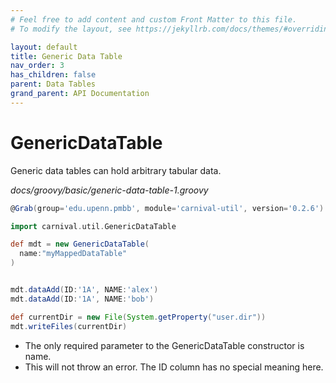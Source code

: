 ```yaml
---
# Feel free to add content and custom Front Matter to this file.
# To modify the layout, see https://jekyllrb.com/docs/themes/#overriding-theme-defaults

layout: default
title: Generic Data Table
nav_order: 3
has_children: false
parent: Data Tables
grand_parent: API Documentation
---
```


# GenericDataTable

Generic data tables can hold arbitrary tabular data.

_docs/groovy/basic/generic-data-table-1.groovy_

```groovy
@Grab(group='edu.upenn.pmbb', module='carnival-util', version='0.2.6')

import carnival.util.GenericDataTable

def mdt = new GenericDataTable(
  name:"myMappedDataTable"
)


mdt.dataAdd(ID:'1A', NAME:'alex')
mdt.dataAdd(ID:'1A', NAME:'bob')

def currentDir = new File(System.getProperty("user.dir"))
mdt.writeFiles(currentDir)
```

-   The only required parameter to the GenericDataTable constructor is name.
-   This will not throw an error. The ID column has no special meaning here.
